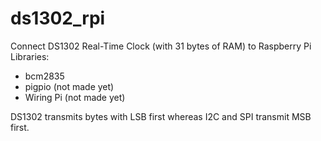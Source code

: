 # ds1302_rpi
Connect DS1302 Real-Time Clock (with 31 bytes of RAM) to Raspberry Pi
Libraries:
- bcm2835
- pigpio (not made yet)
- Wiring Pi (not made yet)

DS1302 transmits bytes with LSB first whereas I2C and SPI transmit MSB first.
